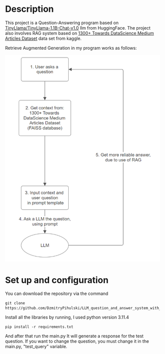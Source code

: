 # Description
This project is a Question-Answering program based on [TinyLlama/TinyLlama-1.1B-Chat-v1.0](https://huggingface.co/TinyLlama/TinyLlama-1.1B-Chat-v1.0) llm from HuggingFace. The project also involves RAG system based on [1300+ Towards DataScience Medium Articles Dataset](https://www.kaggle.com/datasets/meruvulikith/1300-towards-datascience-medium-articles-dataset) data set from kaggle.

Retrieve Augmented Generation in my program works as follows:

![Schema of the program](Schema.png "Schema of the program")

# Set up and configuration
You can download the repository via the command
```
git clone https://github.com/DzmitryPihulski/LLM_question_and_answer_system_with_RAG.git
```
Install all the libraries by running, I used python version 3.11.4

```
pip install -r requirements.txt
```
And after that run the main.py
It will generate a response for the test question.
If you want to change the question, you must change it in the main.py, "test_query" variable.